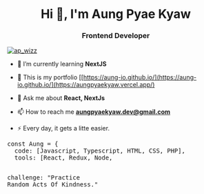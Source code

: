 <h1 align="center">Hi 👋, I'm Aung Pyae Kyaw</h1>
<h3 align="center">Frontend Developer</h3>

<p align="left"> <a href="https://twitter.com/ap_wizz" target="blank"><img src="https://img.shields.io/twitter/follow/ap_wizz?logo=twitter&style=for-the-badge" alt="ap_wizz" /></a> </p>

- 🌱 I’m currently learning **NextJS**

- 📝 This is my portfolio [[https://aung-io.github.io/](https://aung-io.github.io/](https://aungpyaekyaw.vercel.app/)

- 💬 Ask me about **React, NextJs**

- 📫 How to reach me **aungpyaekyaw.dev@gmail.com**

- ⚡ Every day, it gets a litte easier.

<div class="highlight highlight-source-js notranslate position-relative overflow-auto" dir="auto"><pre><span class="pl-k">const</span> <span class="pl-v">Aung</span> <span class="pl-c1">=</span> <span class="pl-kos">{</span>
  <span class="pl-c1">code</span>: <span class="pl-kos">[</span><span class="pl-v">Javascript</span><span class="pl-kos">,</span> <span class="pl-v">Typescript</span><span class="pl-kos">,</span> <span class="pl-c1">HTML</span><span class="pl-kos">,</span> <span class="pl-c1">CSS</span><span class="pl-kos">,</span> <span class="pl-c1">PHP</span><span class="pl-kos">]</span><span class="pl-kos">,</span>
  <span class="pl-c1">tools</span>: <span class="pl-kos">[</span><span class="pl-v">React</span><span class="pl-kos">,</span> <span class="pl-v">Redux</span><span class="pl-kos">,</span> <span class="pl-v">Node</span><span class="pl-kos">,
  
  <span class="pl-c1">challenge</span>: <span class="pl-s">"Practice Random Acts Of Kindness."</span>
</div>


